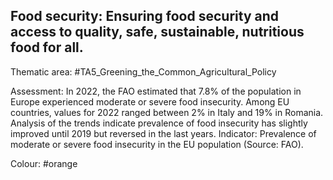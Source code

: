 ## Food security: Ensuring food security and access to quality, safe, sustainable, nutritious food for all.

Thematic area: #TA5_Greening_the_Common_Agricultural_Policy

Assessment: In 2022, the FAO estimated that 7.8% of the population in Europe experienced moderate or severe food insecurity. Among EU countries, values for 2022 ranged between 2% in Italy and 19% in Romania. Analysis of the trends indicate prevalence of food insecurity has slightly improved until 2019 but reversed in the last years. Indicator: Prevalence of moderate or severe food insecurity in the EU population (Source: FAO).

Colour: #orange